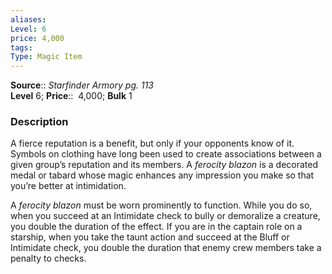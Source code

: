 ```yaml
---
aliases: 
Level: 6
price: 4,000 
tags: 
Type: Magic Item
---
```

**Source**:: _Starfinder Armory pg. 113_  
**Level** 6;
**Price**::  4,000; **Bulk** 1

### Description

A fierce reputation is a benefit, but only if your opponents know of it. Symbols on clothing have long been used to create associations between a given group’s reputation and its members. A _ferocity blazon_ is a decorated medal or tabard whose magic enhances any impression you make so that you’re better at intimidation.  
  
A _ferocity blazon_ must be worn prominently to function. While you do so, when you succeed at an Intimidate check to bully or demoralize a creature, you double the duration of the effect. If you are in the captain role on a starship, when you take the taunt action and succeed at the Bluff or Intimidate check, you double the duration that enemy crew members take a penalty to checks.
